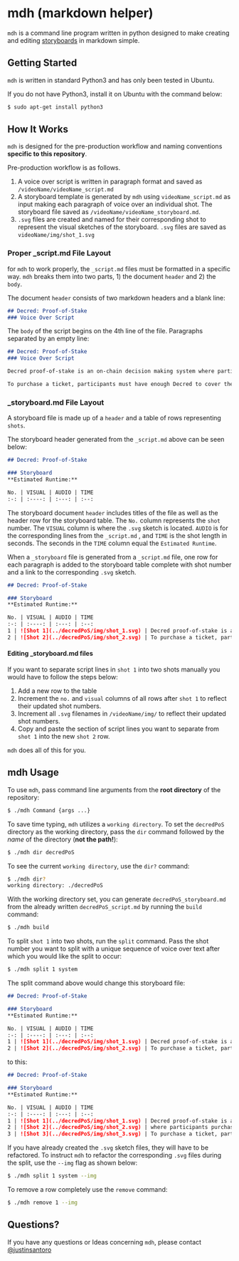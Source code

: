# mdh (markdown helper)

`mdh` is a command line program written in python designed to make creating and editing [storyboards](https://en.wikipedia.org/wiki/Storyboard) in markdown simple.



## Getting Started

`mdh` is written in standard Python3 and has only been tested in Ubuntu.

If you do not have Python3, install it on Ubuntu with the command below:

```bash
$ sudo apt-get install python3
```



## How It Works

`mdh` is designed for the pre-production workflow and naming conventions __specific to this repository__.

Pre-production workflow is as follows.

1. A voice over script is written in paragraph format and saved as `/videoName/videoName_script.md`
2. A storyboard template is generated by `mdh` using `videoName_script.md` as input making each paragraph of voice over an individual shot. The storyboard file saved as `/videoName/videoName_storyboard.md`.
3. `.svg` files are created and named for their corresponding shot to represent the visual sketches of the storyboard. `.svg` files are saved as  `videoName/img/shot_1.svg`



### Proper _script.md File Layout

for `mdh` to work properly, the `_script.md` files must be formatted in a specific way. `mdh`  breaks them into two parts, 1) the document `header` and 2) the `body`.

The document `header` consists of two markdown headers and a blank line:

```markdown
## Decred: Proof-of-Stake
### Voice Over Script

```

The `body` of the script begins on the 4th line of the file. Paragraphs separated by an empty line:

```markdown
## Decred: Proof-of-Stake
### Voice Over Script

Decred proof-of-stake is an on-chain decision making system where participants purchase tickets for a chance to have their voice heard.

To purchase a ticket, participants must have enough Decred to cover the current ticket price.
```



### _storyboard.md File Layout

A storyboard file is made up of a `header` and a table of rows representing `shots`.

The storyboard header generated from the `_script.md` above can be seen below:

```markdown
## Decred: Proof-of-Stake

### Storyboard
**Estimated Runtime:**

No. | VISUAL | AUDIO | TIME
:-: | :----: | :---: | :--:
```

The storyboard document `header` includes titles of the file as well as the header row for the storyboard table. The `No.` column represents the `shot` number. The `VISUAL` column is where the `.svg` sketch is located. `AUDIO` is for the corresponding lines from the `_script.md` , and `TIME` is the shot length in seconds. The seconds in the `TIME` column equal the `Estimated Runtime`. 



When a `_storyboard`  file is generated from a `_script.md` file, one row for each paragraph is added to the storyboard table complete with shot number and a link to the corresponding `.svg` sketch.

```markdown
## Decred: Proof-of-Stake

### Storyboard
**Estimated Runtime:**

No. | VISUAL | AUDIO | TIME
:-: | :----: | :---: | :--:
1 | ![Shot 1](../decredPoS/img/shot_1.svg) | Decred proof-of-stake is and on-chain decision making system where participants purchase tickets for a chance to have their voice heard |  
2 | ![Shot 2](../decredPoS/img/shot_2.svg) | To purchase a ticket, participants must have enough Decred to cover the current ticket price. |  
```



#### Editing _storyboard.md files

If you want to separate script lines in `shot 1` into two shots manually you would have to follow the steps below:

1. Add a new row to the table
2. Increment the `no.` and `visual` columns of all rows after `shot 1` to reflect their updated shot numbers.
3. Increment all `.svg` filenames in `/videoName/img/` to reflect their updated shot numbers.
4. Copy and paste the section of script lines you want to separate from `shot 1` into the new `shot 2` row.

`mdh` does all of this for you.



## mdh Usage

To use `mdh`, pass command line arguments from the __root directory__ of the repository:

```bash
$ ./mdh Command {args ...}
```

To save time typing, `mdh`  utilizes a `working directory`. To set the `decredPoS` directory as the working directory, pass the `dir` command followed by the _name_ of the directory (__not the path!__):

```bash
$ ./mdh dir decredPoS
```

 To see the current `working directory`, use the `dir?` command:

```bash
$ ./mdh dir?
working directory: ./decredPoS
```

With the working directory set, you can generate `decredPoS_storyboard.md` from the already written `decredPoS_script.md` by running the `build` command:

```bash
$ ./mdh build
```

To split `shot 1` into two shots, run the `split` command. Pass the shot number you want to split with a unique sequence of voice over text after which you would like the split to occur:

```bash
$ ./mdh split 1 system
```

The split command above would change this storyboard file:

```markdown
## Decred: Proof-of-Stake

### Storyboard
**Estimated Runtime:**

No. | VISUAL | AUDIO | TIME
:-: | :----: | :---: | :--:
1 | ![Shot 1](../decredPoS/img/shot_1.svg) | Decred proof-of-stake is and on-chain decision making system where participants purchase tickets for a chance to have their voice heard |  
2 | ![Shot 2](../decredPoS/img/shot_2.svg) | To purchase a ticket, participants must have enough Decred to cover the current ticket price. |  
```

to this:

```markdown
## Decred: Proof-of-Stake

### Storyboard
**Estimated Runtime:**

No. | VISUAL | AUDIO | TIME
:-: | :----: | :---: | :--:
1 | ![Shot 1](../decredPoS/img/shot_1.svg) | Decred proof-of-stake is and on-chain decision making system |  
2 | ![Shot 2](../decredPoS/img/shot_2.svg) | where participants purchase tickets for a chance to have their voice heard. |
3 | ![Shot 3](../decredPoS/img/shot_3.svg) | To purchase a ticket, participants must have enough Decred to cover the current ticket price. |
```

If you have already created the `.svg` sketch files, they will have to be refactored. To instruct `mdh` to refactor the corresponding `.svg` files during the split, use the `--img` flag as shown below:

```bash
$ ./mdh split 1 system --img
```

To remove a row completely use the `remove` command:

```bash
$ ./mdh remove 1 --img
```



## Questions?

If you have any questions or Ideas concerning `mdh`, please contact [@justinsantoro](https://github.com/justinsantoro)
